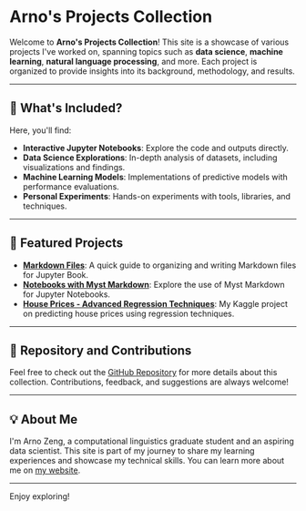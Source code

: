 # Arno's Projects Collection

Welcome to **Arno's Projects Collection**! This site is a showcase of various projects I've worked on, spanning topics such as **data science**, **machine learning**, **natural language processing**, and more. Each project is organized to provide insights into its background, methodology, and results.

---

## 🌟 What's Included?

Here, you'll find:
- **Interactive Jupyter Notebooks**: Explore the code and outputs directly.
- **Data Science Explorations**: In-depth analysis of datasets, including visualizations and findings.
- **Machine Learning Models**: Implementations of predictive models with performance evaluations.
- **Personal Experiments**: Hands-on experiments with tools, libraries, and techniques.

---

## 📂 Featured Projects

- **[Markdown Files](markdown-files.md)**: A quick guide to organizing and writing Markdown files for Jupyter Book.
- **[Notebooks with Myst Markdown](notebooks-with-myst-markdown.md)**: Explore the use of Myst Markdown for Jupyter Notebooks.
- **[House Prices - Advanced Regression Techniques](house-prices-advanced-regression-techniques.md)**: My Kaggle project on predicting house prices using regression techniques.

---

## 🔗 Repository and Contributions

Feel free to check out the [GitHub Repository](https://github.com/arnozeng98/data-science-archive) for more details about this collection. Contributions, feedback, and suggestions are always welcome!

---

## 💡 About Me

I'm Arno Zeng, a computational linguistics graduate student and an aspiring data scientist. This site is part of my journey to share my learning experiences and showcase my technical skills. You can learn more about me on [my website](https://arnozeng.com).

---

Enjoy exploring!
